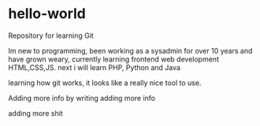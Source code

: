 # hello-world
Repository for learning Git


Im new to programming, been working as a sysadmin for over 10 years and have grown weary,
currently learning frontend web development HTML,CSS,JS. next i will learn PHP, Python and Java

learning how git works, it looks like a really nice tool to use.

Adding more info by writing adding more info


adding more shit